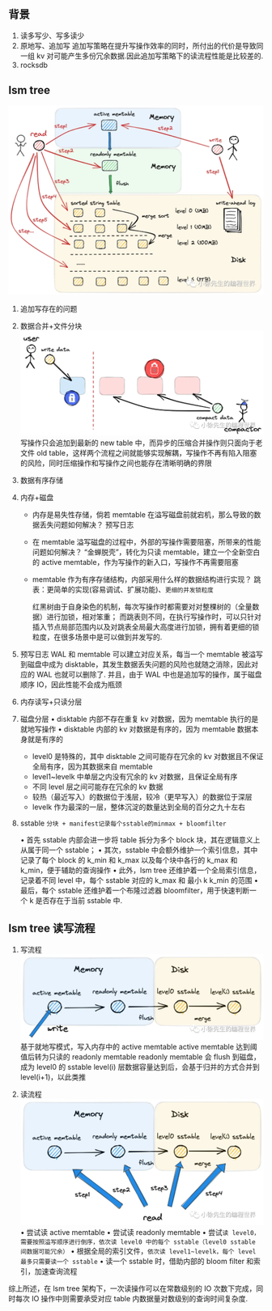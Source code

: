 ## 背景

1. 读多写少、写多读少
2. 原地写、追加写
   追加写策略在提升写操作效率的同时，所付出的代价是导致同一组 kv 对可能产生多份冗余数据.因此追加写策略下的读流程性能是比较差的.
3. rocksdb

## lsm tree

![alt text](image-1.png)

1. 追加写存在的问题
2. 数据合并+文件分块
   ![alt text](image.png)
   写操作只会追加到最新的 new table 中，而异步的压缩合并操作则只面向于老文件 old table，这样两个流程之间就能够实现解耦，写操作不再有陷入阻塞的风险，同时压缩操作和写操作之间也能存在清晰明确的界限
3. 数据有序存储
4. 内存+磁盘

   - 内存是易失性存储，倘若 memtable 在溢写磁盘前就宕机，那么导致的数据丢失问题如何解决？
     预写日志
   - 在 memtable 溢写磁盘的过程中，外部的写操作需要阻塞，所带来的性能问题如何解决？
     “金蝉脱壳”，转化为只读 memtable，建立一个全新空白的 active memtable，作为写操作的新入口，写操作不再需要阻塞
   - memtable 作为有序存储结构，内部采用什么样的数据结构进行实现？
     跳表：更简单的实现(容易调试、扩展功能)、`更细的并发锁粒度`

     红黑树由于自身染色的机制，每次写操作时都需要对对整棵树的（全量数据）进行加锁，相对笨重；
     而跳表则不同，在执行写操作时，可以只针对插入节点局部范围内以及对跳表全局最大高度进行加锁，拥有着更细的锁粒度，在很多场景中是可以做到并发写的.

5. 预写日志
   WAL 和 memtable 可以建立对应关系，每当一个 memtable 被溢写到磁盘中成为 disktable，其发生数据丢失问题的风险也就随之消除，因此对应的 WAL 也就可以删除了. 并且，由于 WAL 中也是追加写的操作，属于磁盘顺序 IO，因此性能不会成为瓶颈
6. 内存读写+只读分层
7. 磁盘分层
   • disktable 内部不存在重复 kv 对数据，因为 memtable 执行的是就地写操作
   • disktable 内部的 kv 对数据是有序的，因为 memtable 数据本身就是有序的

   - level0 是特殊的，其中 disktable 之间可能存在冗余的 kv 对数据且不保证全局有序，因为其数据来自 memtable
   - level1~levelk 中单层之内没有冗余的 kv 对数据，且保证全局有序
   - 不同 level 层之间可能存在冗余的 kv 数据
   - 较热（最近写入）的数据位于浅层，较冷（更早写入）的数据位于深层
   - levelk 作为最深的一层，整体沉淀的数量达到全局的百分之九十左右

8. sstable
   `分块 + manifest记录每个sstable的minmax + bloomfilter`

   • 首先 sstable 内部会进一步将 table 拆分为多个 block 块，其在逻辑意义上从属于同一个 sstable；
   • 其次，sstable 中会额外维护一个索引信息，其中记录了每个 block 的 k_min 和 k_max 以及每个块中各行的 k_max 和 k_min，便于辅助的查询操作
   • 此外，lsm tree 还维护着一个全局索引信息，记录着不同 level 中，每个 sstable 对应的 k_max 和 最小 k k_min 的范围
   • 最后，每个 sstable 还维护着一个布隆过滤器 bloomfilter，用于快速判断一个 k 是否存在于当前 sstable 中.

## lsm tree 读写流程

1. 写流程
   ![alt text](image-2.png)
   基于就地写模式，写入内存中的 active memtable
   active memtable 达到阈值后转为只读的 readonly memtable
   readonly memtable 会 flush 到磁盘，成为 level0 的 sstable
   level(i) 层数据容量达到后，会基于归并的方式合并到 level(i+1)，以此类推

2. 读流程
   ![alt text](image-3.png)
   • 尝试读 active memtable
   • 尝试读 readonly memtable
   • 尝试`读 level0，需要按照溢写顺序进行倒序，依次读 level0 中的每个 sstable（level0 sstable 间数据可能冗余）`
   • 根据全局的索引文件，`依次读 level1~levelk，每个 level 最多只需要读一个 sstable`
   • 读一个 sstable 时，借助内部的 bloom filter 和索引，加速查询流程

综上所述，在 lsm tree 架构下，一次读操作可以在常数级别的 IO 次数下完成，同时每次 IO 操作中则需要承受对应 table 内数据量对数级别的查询时间复杂度.
